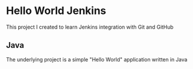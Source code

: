 # Hello World Jenkins
This project I created to learn Jenkins integration with Git and GitHub

## Java
The underlying project is a simple "Hello World" application written in Java
